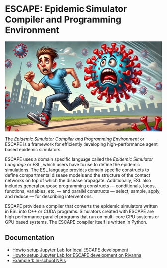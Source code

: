 # ESCAPE: Epidemic Simulator Compiler and Programming Environment

![A man running away from a virus](docs/escape-banner.webp "A man running away from a virus")

The *Epidemic Simulator Compiler and Programming Environment* or ESCAPE
is a framework for efficiently developing
high-performance agent based epidemic simulators.

ESCAPE uses a domain specific language
called the *Epidemic Simulator Language* or ESL,
which users have to use to define the epidemic simulations.
The ESL language provides domain specific constructs
to define compartmental disease models
and the structure of the contact networks
on top of which the disease propagate.
Additionally, ESL also includes general purpose programming constructs
&mdash; conditionals, loops, functions, variables, etc. &mdash;
and parallel constructs
&mdash; select, sample, apply, and reduce &mdash;
for describing interventions.

ESCAPE provides a compiler that converts
the epidemic simulators written in ESL into C++ or CUDA programs.
Simulators created with ESCAPE are high performance
parallel programs that run on multi-core CPU systems
or GPU based systems.
The ESCAPE compiler itself is written in Python.

## Documentation

* [Howto setup Jupyter Lab for local ESCAPE development](docs/howto-setup-jupyterlab-locally.rst)
* [Howto setup Jupyter Lab for ESCAPE development on Rivanna](docs/howto-setup-jupyterlab-on-rivanna.md)
* [Example 1: In-school NPIs](examples/run-example1.ipynb)
